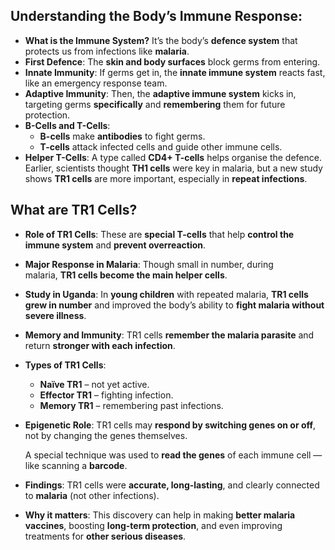 ## **Understanding the Body’s Immune Response:**

- **What is the Immune System?** It’s the body’s **defence system** that protects us from infections like **malaria**.
- **First Defence**: The **skin and body surfaces** block germs from entering.
- **Innate Immunity**: If germs get in, the **innate immune system** reacts fast, like an emergency response team.
- **Adaptive Immunity**: Then, the **adaptive immune system** kicks in, targeting germs **specifically** and **remembering** them for future protection.
- **B-Cells and T-Cells**:
    - **B-cells** make **antibodies** to fight germs.
    - **T-cells** attack infected cells and guide other immune cells.
- **Helper T-Cells**: A type called **CD4+ T-cells** helps organise the defence. Earlier, scientists thought **TH1 cells** were key in malaria, but a new study shows **TR1 cells** are more important, especially in **repeat infections**.


## **What are TR1 Cells?**

- **Role of TR1 Cells**: These are **special T-cells** that help **control the immune system** and **prevent overreaction**.
- **Major Response in Malaria**: Though small in number, during malaria, **TR1 cells become the main helper cells**.
- **Study in Uganda**: In **young children** with repeated malaria, **TR1 cells grew in number** and improved the body’s ability to **fight malaria without severe illness**.
- **Memory and Immunity**: TR1 cells **remember the malaria parasite** and return **stronger with each infection**.
- **Types of TR1 Cells**:
    - **Naïve TR1** – not yet active.
    - **Effector TR1** – fighting infection.
    - **Memory TR1** – remembering past infections.
- **Epigenetic Role**: TR1 cells may **respond by switching genes on or off**, not by changing the genes themselves.



	A special technique was used to **read the genes** of each immune cell — like scanning a **barcode**.
- **Findings**: TR1 cells were **accurate, long-lasting**, and clearly connected to **malaria** (not other infections).
- **Why it matters**: This discovery can help in making **better malaria vaccines**, boosting **long-term protection**, and even improving treatments for **other serious diseases**.

